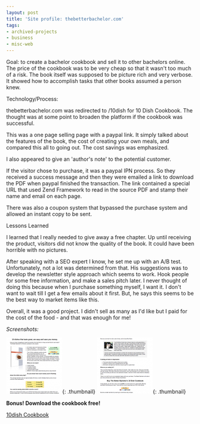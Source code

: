 ```yaml
---
layout: post
title: 'Site profile: thebetterbachelor.com'
tags:
- archived-projects
- business
- misc-web
---
```

Goal: to create a bachelor cookbook and sell it to other bachelors online.  The price of the cookbook was to be very cheap so that it wasn't too much of a risk.  The book itself was supposed to be picture rich and very verbose.  It showed how to accomplish tasks that other books assumed a person knew.

Technology/Process:

thebetterbachelor.com was redirected to /10dish for 10 Dish Cookbook.  The thought was at some point to broaden the platform if the cookbook was successful.

This was a one page selling page with a paypal link.  It simply talked about the features of the book, the cost of creating your own meals, and compared this all to going out.  The cost savings was emphasized.

I also appeared to give an 'author's note' to the potential customer.

If the visitor chose to purchase, it was a paypal IPN process.  So they received a success message and then they were emailed a link to download the PDF when paypal finished the transaction.  The link contained a special URL that used Zend Framework to read in the source PDF and stamp their name and email on each page.

There was also a coupon system that bypassed the purchase system and allowed an instant copy to be sent.

Lessons Learned

I learned that I really needed to give away a free chapter.  Up until receiving the product, visitors did not know the quality of the book. It could have been horrible with no pictures.

After speaking with a SEO expert I know, he set me up with an A/B test.  Unfortunately, not a lot was determined from that.  His suggestions was to develop the newsletter style approach which seems to work.  Hook people for some free information, and make a sales pitch later.  I never thought of doing this because when I purchase something myself, I want it.  I don't want to wait till I get a few emails about it first.  But, he says this seems to be the best way to market items like this.

Overall, it was a good project.  I didn't sell as many as I'd like but I paid for the cost of the food - and that was enough for me!

_Screenshots:_

[![](/uploads/2012/1-150x150.png)](/uploads/2012/1.png){: .thumbnail}
[![](/uploads/2012/2-150x150.png)](/uploads/2012/2.png){: .thumbnail}

**Bonus! Download the cookbook free!**

[10dish Cookbook](/uploads/2012/10dish.pdf)
